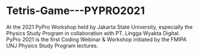 # Tetris-Game---PYPRO2021
At the 2021 PyPro Workshop held by Jakarta State University, especially the  Physics Study Program in collaboration with PT. Lingga Wyakta Digital.  PyPro 2021 is the first Coding Webinar &amp; Workshop initiated by the FMIPA  UNJ Physics Study Program lectures. 
